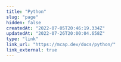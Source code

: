```yaml
---
title: "Python"
slug: "page"
hidden: false
createdAt: "2022-07-05T20:46:19.334Z"
updatedAt: "2022-07-26T20:00:04.658Z"
type: "link"
link_url: "https://mcap.dev/docs/python/"
link_external: true
---
```

